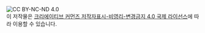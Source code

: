 
![CC BY-NC-ND 4.0](https://i.creativecommons.org/l/by-nc-nd/4.0/88x31.png)  
이 저작물은 [크리에이티브 커먼즈 저작자표시-비영리-변경금지 4.0 국제 라이선스](http://creativecommons.org/licenses/by-nc-nd/4.0/)에 따라 이용할 수 있습니다.
